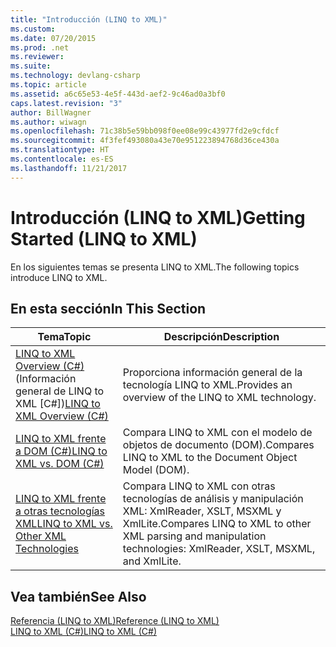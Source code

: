 ```yaml
---
title: "Introducción (LINQ to XML)"
ms.custom: 
ms.date: 07/20/2015
ms.prod: .net
ms.reviewer: 
ms.suite: 
ms.technology: devlang-csharp
ms.topic: article
ms.assetid: a6c65e53-4e5f-443d-aef2-9c46ad0a3bf0
caps.latest.revision: "3"
author: BillWagner
ms.author: wiwagn
ms.openlocfilehash: 71c38b5e59bb098f0ee08e99c43977fd2e9cfdcf
ms.sourcegitcommit: 4f3fef493080a43e70e951223894768d36ce430a
ms.translationtype: HT
ms.contentlocale: es-ES
ms.lasthandoff: 11/21/2017
---
```

# <a name="getting-started-linq-to-xml"></a><span data-ttu-id="21d5f-102">Introducción (LINQ to XML)</span><span class="sxs-lookup"><span data-stu-id="21d5f-102">Getting Started (LINQ to XML)</span></span>
<span data-ttu-id="21d5f-103">En los siguientes temas se presenta LINQ to XML.</span><span class="sxs-lookup"><span data-stu-id="21d5f-103">The following topics introduce LINQ to XML.</span></span>  
  
## <a name="in-this-section"></a><span data-ttu-id="21d5f-104">En esta sección</span><span class="sxs-lookup"><span data-stu-id="21d5f-104">In This Section</span></span>  
  
|<span data-ttu-id="21d5f-105">Tema</span><span class="sxs-lookup"><span data-stu-id="21d5f-105">Topic</span></span>|<span data-ttu-id="21d5f-106">Descripción</span><span class="sxs-lookup"><span data-stu-id="21d5f-106">Description</span></span>|  
|-----------|-----------------|  
|<span data-ttu-id="21d5f-107">[LINQ to XML Overview (C#)](../../../../csharp/programming-guide/concepts/linq/linq-to-xml-overview.md) (Información general de LINQ to XML [C#])</span><span class="sxs-lookup"><span data-stu-id="21d5f-107">[LINQ to XML Overview (C#)](../../../../csharp/programming-guide/concepts/linq/linq-to-xml-overview.md)</span></span>|<span data-ttu-id="21d5f-108">Proporciona información general de la tecnología LINQ to XML.</span><span class="sxs-lookup"><span data-stu-id="21d5f-108">Provides an overview of the LINQ to XML technology.</span></span>|  
|[<span data-ttu-id="21d5f-109">LINQ to XML frente a DOM (C#)</span><span class="sxs-lookup"><span data-stu-id="21d5f-109">LINQ to XML vs. DOM (C#)</span></span>](../../../../csharp/programming-guide/concepts/linq/linq-to-xml-vs-dom.md)|<span data-ttu-id="21d5f-110">Compara LINQ to XML con el modelo de objetos de documento (DOM).</span><span class="sxs-lookup"><span data-stu-id="21d5f-110">Compares LINQ to XML to the Document Object Model (DOM).</span></span>|  
|[<span data-ttu-id="21d5f-111">LINQ to XML frente a otras tecnologías XML</span><span class="sxs-lookup"><span data-stu-id="21d5f-111">LINQ to XML vs. Other XML Technologies</span></span>](../../../../csharp/programming-guide/concepts/linq/linq-to-xml-vs-other-xml-technologies.md)|<span data-ttu-id="21d5f-112">Compara LINQ to XML con otras tecnologías de análisis y manipulación XML: XmlReader, XSLT, MSXML y XmlLite.</span><span class="sxs-lookup"><span data-stu-id="21d5f-112">Compares LINQ to XML to other XML parsing and manipulation technologies: XmlReader, XSLT, MSXML, and XmlLite.</span></span>|  
  
## <a name="see-also"></a><span data-ttu-id="21d5f-113">Vea también</span><span class="sxs-lookup"><span data-stu-id="21d5f-113">See Also</span></span>  
 [<span data-ttu-id="21d5f-114">Referencia (LINQ to XML)</span><span class="sxs-lookup"><span data-stu-id="21d5f-114">Reference (LINQ to XML)</span></span>](../../../../csharp/programming-guide/concepts/linq/reference-linq-to-xml.md)  
 [<span data-ttu-id="21d5f-115">LINQ to XML (C#)</span><span class="sxs-lookup"><span data-stu-id="21d5f-115">LINQ to XML (C#)</span></span>](../../../../csharp/programming-guide/concepts/linq/linq-to-xml.md)
